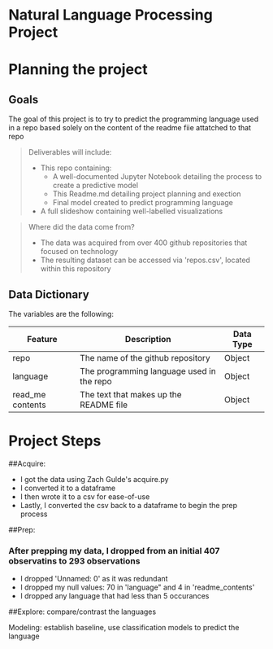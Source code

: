 
# **Natural Language Processing Project**

# **Planning the project**
## Goals
The goal of this project is to try to predict the programming language used in a repo based solely on the content of the readme fiie attatched to that repo

>Deliverables will include:
> - This repo containing: 
>   - A well-documented Jupyter Notebook detailing the process to create a predictive model
>   - This Readme.md detailing project planning and exection
>   - Final model created to predict programming language
> - A full slideshow containing well-labelled visualizations
 
>Where did the data come from?
> - The data was acquired from over 400 github repositories that focused on technology
> - The resulting dataset can be accessed via 'repos.csv', located within this repository

## Data Dictionary

The variables are the following:

| Feature           | Description                                     | Data Type 
|-------------------|-------------------------------------------------|------------
| repo              | The name of the github repository               | Object    
| language          | The programming language used in the repo       | Object     
| read_me contents  | The text that makes up the README file          | Object  


# **Project Steps**

##Acquire: 
- I got the data using Zach Gulde's acquire.py 
- I converted it to a dataframe
- I then wrote it to a csv for ease-of-use
- Lastly, I converted the csv back to a dataframe to begin the prep process

##Prep: 
### After prepping my data, I dropped from an initial 407 observatins to 293 observations
- I dropped 'Unnamed: 0' as it was redundant
- I dropped my null values: 70 in 'language" and 4 in 'readme_contents'
- I dropped any language that had less than 5 occurances

##Explore: compare/contrast the languages





Modeling: establish baseline, use classification models to predict the language